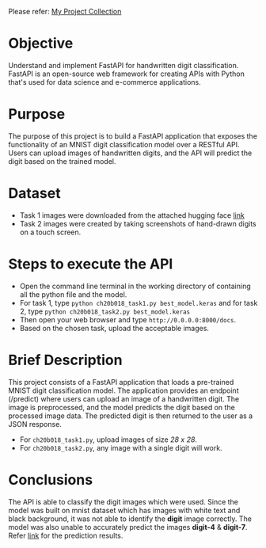Please refer: [My Project Collection](https://github.com/AswinBalamurugan/Machine_Learning_Projects/blob/main/README.md)

# Objective
Understand and implement FastAPI for handwritten digit classification. 
FastAPI is an open-source web framework for creating APIs with Python that's used for data science and e-commerce applications.

# Purpose
The purpose of this project is to build a FastAPI application that exposes the functionality of an MNIST digit classification model over a RESTful API. 
Users can upload images of handwritten digits, and the API will predict the digit based on the trained model.

# Dataset
- Task 1 images were downloaded from the attached hugging face [link](https://huggingface.co/datasets/mnist)
- Task 2 images were created by taking screenshots of hand-drawn digits on a touch screen.

# Steps to execute the API
- Open the command line terminal in the working directory of containing all the python file and the model.
- For task 1, type `python ch20b018_task1.py best_model.keras` and for task 2, type `python ch20b018_task2.py best_model.keras`
- Then open your web browser and type `http://0.0.0.0:8000/docs`.
- Based on the chosen task, upload the acceptable images.

# Brief Description
This project consists of a FastAPI application that loads a pre-trained MNIST digit classification model. 
The application provides an endpoint (/predict) where users can upload an image of a handwritten digit. 
The image is preprocessed, and the model predicts the digit based on the processed image data. 
The predicted digit is then returned to the user as a JSON response.

- For `ch20b018_task1.py`, upload images of size *28 x 28*.
- For `ch20b018_task2.py`, any image with a single digit will work.

# Conclusions
The API is able to classify the digit images which were used. 
Since the model was built on mnist dataset which has images with white text and black background, it was not able to identify the **digit** image correctly.
The model was also unable to accurately predict the images **digit-4** & **digit-7**.
Refer [link]() for the prediction results.

